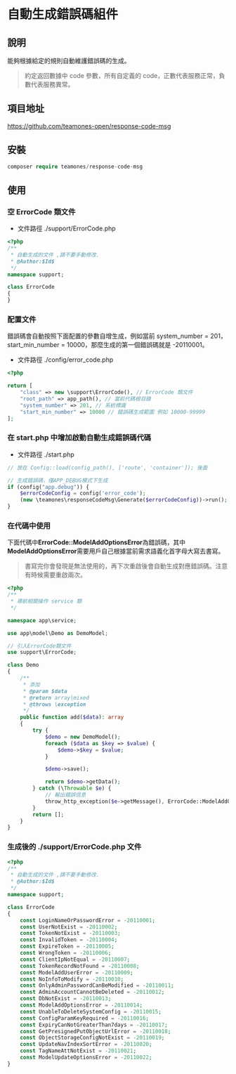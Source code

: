 # 自動生成錯誤碼組件

## 說明

能夠根據給定的規則自動維護錯誤碼的生成。

> 約定返回數據中 code 參數，所有自定義的 code，正數代表服務正常，負數代表服務異常。

## 項目地址

https://github.com/teamones-open/response-code-msg

## 安裝

```php
composer require teamones/response-code-msg
```

## 使用

### 空 ErrorCode 類文件

- 文件路徑 ./support/ErrorCode.php

```php
<?php
/**
 * 自動生成的文件 ,請不要手動修改.
 * @Author:$Id$
 */
namespace support;

class ErrorCode
{
}
```

### 配置文件

錯誤碼會自動按照下面配置的參數自增生成，例如當前 system_number = 201，start_min_number = 10000，那麼生成的第一個錯誤碼就是 -20110001。

- 文件路徑 ./config/error_code.php

```php
<?php

return [
    "class" => new \support\ErrorCode(), // ErrorCode 類文件
    "root_path" => app_path(), // 當前代碼根目錄
    "system_number" => 201, // 系統標識
    "start_min_number" => 10000 // 錯誤碼生成範圍 例如 10000-99999
];
```

### 在 start.php 中增加啟動自動生成錯誤碼代碼

- 文件路徑 ./start.php

```php
// 放在 Config::load(config_path(), ['route', 'container']); 後面

// 生成錯誤碼，僅APP_DEBUG模式下生成
if (config("app.debug")) {
    $errorCodeConfig = config('error_code');
    (new \teamones\responseCodeMsg\Generate($errorCodeConfig))->run();
}
```

### 在代碼中使用

下面代碼中**ErrorCode::ModelAddOptionsError**為錯誤碼，其中**ModelAddOptionsError**需要用戶自己根據當前需求語義化首字母大寫去書寫。

> 書寫完你會發現是無法使用的，再下次重啟後會自動生成對應錯誤碼。注意有時候需要重啟兩次。

```php
<?php
/**
 * 導航相關操作 service 類
 */

namespace app\service;

use app\model\Demo as DemoModel;

// 引入ErrorCode類文件
use support\ErrorCode;

class Demo
{
    /**
     * 添加
     * @param $data
     * @return array|mixed
     * @throws \exception
     */
    public function add($data): array
    {
        try {
            $demo = new DemoModel();
            foreach ($data as $key => $value) {
                $demo->$key = $value;
            }

            $demo->save();

            return $demo->getData();
        } catch (\Throwable $e) {
            // 輸出錯誤信息
            throw_http_exception($e->getMessage(), ErrorCode::ModelAddOptionsError);
        }
        return [];
    }
}
```

### 生成後的 ./support/ErrorCode.php 文件

```php
<?php
/**
 * 自動生成的文件 ,請不要手動修改.
 * @Author:$Id$
 */
namespace support;

class ErrorCode
{
    const LoginNameOrPasswordError = -20110001;
    const UserNotExist = -20110002;
    const TokenNotExist = -20110003;
    const InvalidToken = -20110004;
    const ExpireToken = -20110005;
    const WrongToken = -20110006;
    const ClientIpNotEqual = -20110007;
    const TokenRecordNotFound = -20110008;
    const ModelAddUserError = -20110009;
    const NoInfoToModify = -20110010;
    const OnlyAdminPasswordCanBeModified = -20110011;
    const AdminAccountCannotBeDeleted = -20110012;
    const DbNotExist = -20110013;
    const ModelAddOptionsError = -20110014;
    const UnableToDeleteSystemConfig = -20110015;
    const ConfigParamKeyRequired = -20110016;
    const ExpiryCanNotGreaterThan7days = -20110017;
    const GetPresignedPutObjectUrlError = -20110018;
    const ObjectStorageConfigNotExist = -20110019;
    const UpdateNavIndexSortError = -20110020;
    const TagNameAttNotExist = -20110021;
    const ModelUpdateOptionsError = -20110022;
}
```